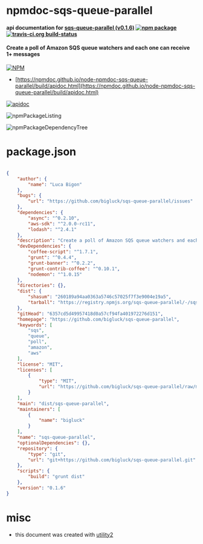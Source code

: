 # npmdoc-sqs-queue-parallel

#### api documentation for  [sqs-queue-parallel (v0.1.6)](https://github.com/bigluck/sqs-queue-parallel)  [![npm package](https://img.shields.io/npm/v/npmdoc-sqs-queue-parallel.svg?style=flat-square)](https://www.npmjs.org/package/npmdoc-sqs-queue-parallel) [![travis-ci.org build-status](https://api.travis-ci.org/npmdoc/node-npmdoc-sqs-queue-parallel.svg)](https://travis-ci.org/npmdoc/node-npmdoc-sqs-queue-parallel)

#### Create a poll of Amazon SQS queue watchers and each one can receive 1+ messages

[![NPM](https://nodei.co/npm/sqs-queue-parallel.png?downloads=true&downloadRank=true&stars=true)](https://www.npmjs.com/package/sqs-queue-parallel)

- [https://npmdoc.github.io/node-npmdoc-sqs-queue-parallel/build/apidoc.html](https://npmdoc.github.io/node-npmdoc-sqs-queue-parallel/build/apidoc.html)

[![apidoc](https://npmdoc.github.io/node-npmdoc-sqs-queue-parallel/build/screenCapture.buildCi.browser.%252Ftmp%252Fbuild%252Fapidoc.html.png)](https://npmdoc.github.io/node-npmdoc-sqs-queue-parallel/build/apidoc.html)

![npmPackageListing](https://npmdoc.github.io/node-npmdoc-sqs-queue-parallel/build/screenCapture.npmPackageListing.svg)

![npmPackageDependencyTree](https://npmdoc.github.io/node-npmdoc-sqs-queue-parallel/build/screenCapture.npmPackageDependencyTree.svg)



# package.json

```json

{
    "author": {
        "name": "Luca Bigon"
    },
    "bugs": {
        "url": "https://github.com/bigluck/sqs-queue-parallel/issues"
    },
    "dependencies": {
        "async": "^0.2.10",
        "aws-sdk": "^2.0.0-rc11",
        "lodash": "^2.4.1"
    },
    "description": "Create a poll of Amazon SQS queue watchers and each one can receive 1+ messages",
    "devDependencies": {
        "coffee-script": "^1.7.1",
        "grunt": "^0.4.4",
        "grunt-banner": "^0.2.2",
        "grunt-contrib-coffee": "^0.10.1",
        "nodemon": "^1.0.15"
    },
    "directories": {},
    "dist": {
        "shasum": "260189a94aa0363a5746c57025f7f3e9004e19a5",
        "tarball": "https://registry.npmjs.org/sqs-queue-parallel/-/sqs-queue-parallel-0.1.6.tgz"
    },
    "gitHead": "6357cd5d49957418d0a57cf94fa401972276d151",
    "homepage": "https://github.com/bigluck/sqs-queue-parallel",
    "keywords": [
        "sqs",
        "queue",
        "poll",
        "amazon",
        "aws"
    ],
    "license": "MIT",
    "licenses": [
        {
            "type": "MIT",
            "url": "https://github.com/bigluck/sqs-queue-parallel/raw/master/LICENSE"
        }
    ],
    "main": "dist/sqs-queue-parallel",
    "maintainers": [
        {
            "name": "bigluck"
        }
    ],
    "name": "sqs-queue-parallel",
    "optionalDependencies": {},
    "repository": {
        "type": "git",
        "url": "git+https://github.com/bigluck/sqs-queue-parallel.git"
    },
    "scripts": {
        "build": "grunt dist"
    },
    "version": "0.1.6"
}
```



# misc
- this document was created with [utility2](https://github.com/kaizhu256/node-utility2)

